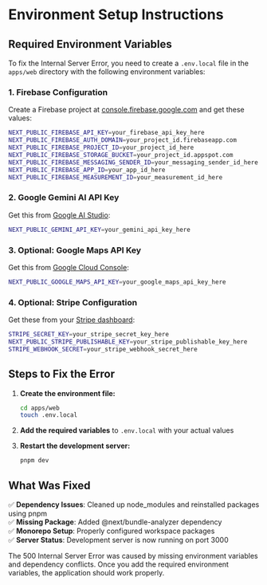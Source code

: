 # Environment Setup Instructions

## Required Environment Variables

To fix the Internal Server Error, you need to create a `.env.local` file in the `apps/web` directory with the following environment variables:

### 1. Firebase Configuration
Create a Firebase project at [console.firebase.google.com](https://console.firebase.google.com) and get these values:

```bash
NEXT_PUBLIC_FIREBASE_API_KEY=your_firebase_api_key_here
NEXT_PUBLIC_FIREBASE_AUTH_DOMAIN=your_project_id.firebaseapp.com
NEXT_PUBLIC_FIREBASE_PROJECT_ID=your_project_id_here
NEXT_PUBLIC_FIREBASE_STORAGE_BUCKET=your_project_id.appspot.com
NEXT_PUBLIC_FIREBASE_MESSAGING_SENDER_ID=your_messaging_sender_id_here
NEXT_PUBLIC_FIREBASE_APP_ID=your_app_id_here
NEXT_PUBLIC_FIREBASE_MEASUREMENT_ID=your_measurement_id_here
```

### 2. Google Gemini AI API Key
Get this from [Google AI Studio](https://makersuite.google.com/app/apikey):

```bash
NEXT_PUBLIC_GEMINI_API_KEY=your_gemini_api_key_here
```

### 3. Optional: Google Maps API Key
Get this from [Google Cloud Console](https://console.cloud.google.com):

```bash
NEXT_PUBLIC_GOOGLE_MAPS_API_KEY=your_google_maps_api_key_here
```

### 4. Optional: Stripe Configuration
Get these from your [Stripe dashboard](https://dashboard.stripe.com):

```bash
STRIPE_SECRET_KEY=your_stripe_secret_key_here
NEXT_PUBLIC_STRIPE_PUBLISHABLE_KEY=your_stripe_publishable_key_here
STRIPE_WEBHOOK_SECRET=your_stripe_webhook_secret_here
```

## Steps to Fix the Error

1. **Create the environment file:**
   ```bash
   cd apps/web
   touch .env.local
   ```

2. **Add the required variables** to `.env.local` with your actual values

3. **Restart the development server:**
   ```bash
   pnpm dev
   ```

## What Was Fixed

✅ **Dependency Issues**: Cleaned up node_modules and reinstalled packages using pnpm  
✅ **Missing Package**: Added @next/bundle-analyzer dependency  
✅ **Monorepo Setup**: Properly configured workspace packages  
✅ **Server Status**: Development server is now running on port 3000  

The 500 Internal Server Error was caused by missing environment variables and dependency conflicts. Once you add the required environment variables, the application should work properly.

